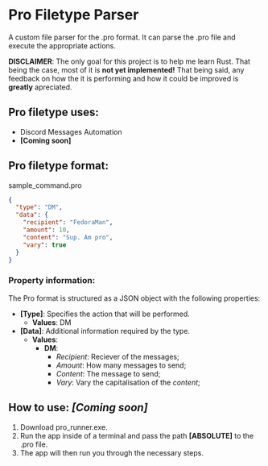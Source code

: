 # Pro Filetype Parser
A custom file parser for the .pro format. It can parse the .pro file and execute the appropriate actions.

**DISCLAIMER**: The only goal for this project is to help me learn Rust.  That being the case, most of it is **not yet implemented!** That being said, any feedback on how the it is performing and how it could be improved is **greatly** apreciated.

## Pro filetype uses:
* Discord Messages Automation
* **[Coming soon]**

## Pro filetype format:
sample_command.pro
```json
{
  "type": "DM",
  "data": {
    "recipient": "FedoraMan",
    "amount": 10,
    "content": "Sup. Am pro",
    "vary": true
  }
}
```
### Property information:
The Pro format is structured as a JSON object with the following properties:
* **[Type]**: Specifies the action that will be performed.
	* **Values**: DM
* **[Data]**: Additional information required by the type.
	* **Values**: 
		* **DM**:
			* *Recipient*: Reciever of the messages;
			* *Amount*: How many messages to send;
			* *Content*: The message to send;
			* *Vary*: Vary the capitalisation of the *content*;

## How to use: _[Coming soon]_
1. Download pro_runner.exe.
2. Run the app inside of a terminal and pass the path **[ABSOLUTE]** to the .pro file.
3. The app will then run you through the necessary steps.
